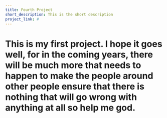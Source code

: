 ```yaml
---
title: Fourth Project
short_description: This is the short description
project_link: #
---
```


# This is my first project.  I hope it goes well, for in the coming years, there will be much more that needs to happen to make the people around other people ensure that there is nothing that will go wrong with anything at all so help me god.
